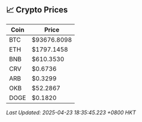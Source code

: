 ## 📈 Crypto Prices

| Coin | Price |
| ---- | ----- |
| BTC | $93676.8098 |
| ETH | $1797.1458 |
| BNB | $610.3530 |
| CRV | $0.6736 |
| ARB | $0.3299 |
| OKB | $52.2867 |
| DOGE | $0.1820 |

_Last Updated: 2025-04-23 18:35:45.223 +0800 HKT_